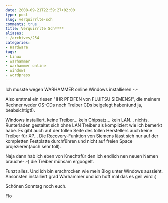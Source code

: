 ```yaml
---
date: 2008-09-21T22:59:27+02:00
type: post
slug: verquirrlte-sch
comments: true
title: Verquirrlte Sch****
aliases:
- /archives/254
categories:
- Hardware
tags:
- Linux
- warhammer
- warhammer online
- windows
- wordpress
---
```


Ich musste wegen WARHAMMER online Windows installieren -.-

Also erstmal ein riesen "IHR PFEIFEN von FUJITSU SIEMENS!", die meinem Rechner weder OS-CDs noch Treiber CDs beigelegt haben(und ja, beabsichtigt!).

Windows installiert, keine Treiber... kein Chipsatz... kein LAN... nichts. Runterladen gestaltet sich ohne LAN Treiber als kompliziert wie ich bemerkt habe. Es gibt auch auf der tollen Seite des tollen Herstellers auch keine Treiber für XP... Die Recovery-Funktion von Siemens lässt sich nur auf der kompletten Festplatte durchführen und nicht auf freien Space projezieren(auch sehr toll).

Naja dann hab ich eben von Knecht(für den ich endlich nen neuen Namen brauche-.-) die Treiber mühsam ergoogelt.

Funzt alles. Und ich bin erschrocken wie mein Blog unter Windows aussieht. Ansonsten installiert grad Warhammer und ich hoff mal das es geil wird :)

Schönen Sonntag noch euch.

Flo
